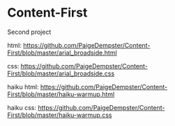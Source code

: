 # Content-First

Second project

html: https://github.com/PaigeDempster/Content-First/blob/master/arial_broadside.html

css: https://github.com/PaigeDempster/Content-First/blob/master/arial_broadside.css

haiku html: https://github.com/PaigeDempster/Content-First/blob/master/haiku-warmup.html

haiku css: https://github.com/PaigeDempster/Content-First/blob/master/haiku-warmup.css

